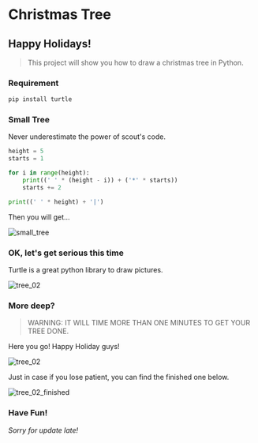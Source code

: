 # Christmas Tree

## Happy Holidays!

> This project will show you how to draw a christmas tree in Python.



### Requirement

```python
pip install turtle
```



### Small Tree

Never underestimate the power of scout's code.

```python
height = 5
starts = 1

for i in range(height):
    print((' ' * (height - i)) + ('*' * starts))
    starts += 2

print((' ' * height) + '|')
```

Then you will get...

![small_tree](https://github.com/yycyjqc/christmas_tree/blob/master/small_tree_img.png?raw=true)



### OK, let's get serious this time

Turtle is a great python library to draw pictures.

![tree_02](https://github.com/yycyjqc/christmas_tree/blob/master/turtle_tree_01.gif?raw=true)



### More deep?

> WARNING: IT WILL TIME MORE THAN ONE MINUTES TO GET YOUR TREE DONE.



Here you go! Happy Holiday guys!

![tree_02](https://github.com/yycyjqc/christmas_tree/blob/master/turtle_tree_02.gif?raw=true)



Just in case if you lose patient, you can find the finished one below.

![tree_02_finished](https://github.com/yycyjqc/christmas_tree/blob/master/turtle_tree_02_img.png?raw=true)



### Have Fun!

*Sorry for update late!*

